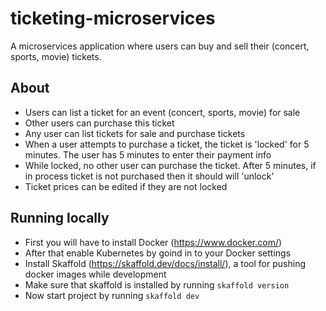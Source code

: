 # ticketing-microservices
A microservices application where users can buy and sell their (concert, sports, movie) tickets.

## About
- Users can list a ticket for an event (concert, sports, movie) for sale
- Other users can purchase this ticket
- Any user can list tickets for sale and purchase tickets
- When a user attempts to purchase a ticket, the ticket is 'locked' for 5 minutes. The user has 5 minutes to enter their payment info
- While locked, no other user can purchase the ticket. After 5 minutes, if in process ticket is not purchased then it should will 'unlock'
- Ticket prices can be edited if they are not locked

## Running locally
- First you will have to install Docker (https://www.docker.com/)
- After that enable Kubernetes by goind in to your Docker settings
- Install Skaffold (https://skaffold.dev/docs/install/), a tool for pushing docker images while development
- Make sure that skaffold is installed by running `skaffold version`
- Now start project by running `skaffold dev`
